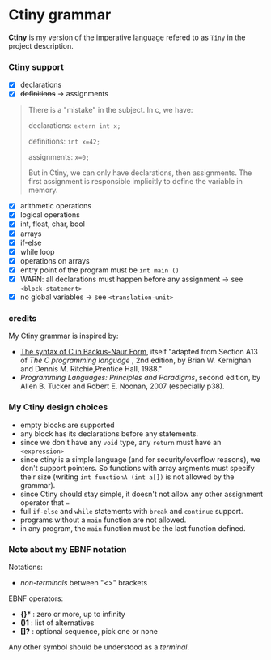 # Ctiny grammar

**Ctiny** is my version of the imperative language refered to as `Tiny` in the project description.

### Ctiny support

* [X] declarations
* [X] ~~definitions~~ -> assignments

> There is a "mistake" in the subject. In c, we have:
>
> declarations: `extern int x;`
>
> definitions: `int x=42;`
>
> assignments: `x=0;`
>
> But in Ctiny, we can only have declarations, then assignments. The first assignment is responsible implicitly to define the variable in memory.

* [X] arithmetic operations
* [X] logical operations
* [X] int, float, char, bool
* [X] arrays
* [X] if-else
* [X] while loop
* [X] operations on arrays
* [X] entry point of the program must be `int main ()`
* [X] WARN: all declarations must happen before any assignment -> see `<block-statement>`
* [X] no global variables -> see `<translation-unit>`

### credits

My Ctiny grammar is inspired by:

* [The syntax of C in Backus-Naur Form](https://cs.wmich.edu/~gupta/teaching/cs4850/sumII06/The%20syntax%20of%20C%20in%20Backus-Naur%20form.htm), itself "adapted from Section A13 of  *The C programming language* , 2nd edition, by Brian W. Kernighan and Dennis M. Ritchie,Prentice Hall, 1988."
* *Programming Languages: Principles and Paradigms*, second edition, by Allen B. Tucker and Robert E. Noonan, 2007 (especially p38).

### My Ctiny design choices

* empty blocks are supported
* any block has its declarations before any statements.
* since we don't have any `void` type, any `return` must have an `<expression>`
* since ctiny is a simple language (and for security/overflow reasons), we don't support pointers. So functions with array argments must specify their size (writing `int functionA (int a[])` is not allowed by the grammar).
* since Ctiny should stay simple, it doesn't not allow any other assignment operator that `=`
* full `if-else` and `while` statements with `break` and `continue` support.
* programs without a `main` function are not allowed.
* in any program, the `main` function must be the last function defined.

### Note about my EBNF notation

Notations:

* *non-terminals* between "<>" brackets

EBNF operators:

+ **{}*** : zero or more, up to infinity
+ **()1** : list of alternatives
+ **[]?** : optional sequence, pick one or none

Any other symbol should be understood as a *terminal*.
